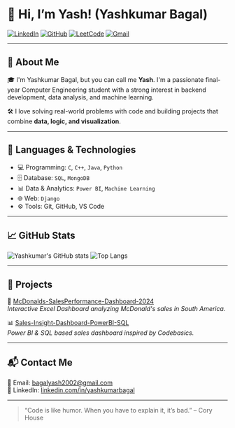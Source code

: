 # 👋 Hi, I’m Yash! (Yashkumar Bagal)

[![LinkedIn](https://img.shields.io/badge/LinkedIn-blue?logo=linkedin&logoColor=white)](https://www.linkedin.com/in/yashkumarbagal/)
[![GitHub](https://img.shields.io/badge/GitHub-black?logo=github&logoColor=white)](https://github.com/yashkumarbagal)
[![LeetCode](https://img.shields.io/badge/LeetCode-orange?logo=leetcode&logoColor=white)](https://leetcode.com/u/yashkumarbagal/)
[![Gmail](https://img.shields.io/badge/Gmail-red?logo=gmail&logoColor=white)](mailto:bagalyash2002@gmail.com)

---

## 🚀 About Me

🎓 I'm Yashkumar Bagal, but you can call me **Yash**. I'm a passionate final-year Computer Engineering student with a strong interest in backend development, data analysis, and machine learning.

🛠️ I love solving real-world problems with code and building projects that combine **data, logic, and visualization**.

---

## 🧠 Languages & Technologies

- 💻 Programming: `C`, `C++`, `Java`, `Python`
- 🗄️ Database: `SQL`, `MongoDB`
- 📊 Data & Analytics: `Power BI`, `Machine Learning`
- 🌐 Web: `Django`
- ⚙️ Tools: Git, GitHub, VS Code

---

## 📈 GitHub Stats

![Yashkumar's GitHub stats](https://github-readme-stats.vercel.app/api?username=yashkumarbagal&show_icons=true&theme=radical)
![Top Langs](https://github-readme-stats.vercel.app/api/top-langs/?username=yashkumarbagal&layout=compact&theme=radical)

---

## 📂 Projects

🚀 [McDonalds-SalesPerformance-Dashboard-2024](https://github.com/yashkumarbagal/McDonalds-SalesPerformance-Dashboard-2024)  
*Interactive Excel Dashboard analyzing McDonald's sales in South America.*

📊 [Sales-Insight-Dashboard-PowerBI-SQL](https://github.com/yashkumarbagal/Sales-Insight-Dashboard-PowerBI-SQL)  
*Power BI & SQL based sales dashboard inspired by Codebasics.*

---

## 📬 Contact Me

💌 Email: [bagalyash2002@gmail.com](mailto:bagalyash2002@gmail.com)  
🔗 LinkedIn: [linkedin.com/in/yashkumarbagal](https://www.linkedin.com/in/yashkumarbagal)

---

> “Code is like humor. When you have to explain it, it’s bad.” – Cory House
